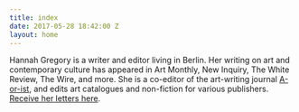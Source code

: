 ```yaml
---
title: index
date: 2017-05-28 18:42:00 Z
layout: home
---
```


Hannah Gregory is a writer and editor living in Berlin. Her writing on art and contemporary culture has appeared in Art Monthly, New Inquiry, The White Review, The Wire, and more. She is a co-editor of the art-writing journal [A-or-ist](http://cargocollective.com/aorist/No-2), and edits art catalogues and non-fiction for various publishers. <a href="http://tinyletter.com/hannah_e_gregory">Receive her letters here</a>.